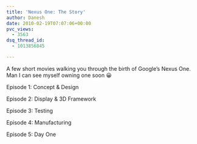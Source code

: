 ```yaml
---
title: 'Nexus One: The Story'
author: Danesh
date: 2010-02-19T07:07:06+00:00
pvc_views:
  - 3563
dsq_thread_id:
  - 1013856845

---
```

A few short movies walking you through the birth of Google&#8217;s Nexus One. Man I can see myself owning one soon 😀

Episode 1: Concept & Design



<!--more-->Episode 2: Display & 3D Framework



Episode 3: Testing



Episode 4: Manufacturing



Episode 5: Day One